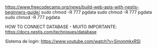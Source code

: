 https://www.freecodecamp.org/news/build-web-apis-with-nestjs-beginners-guide/
sudo chmod -R 777 pgdata
sudo chmod -R 777 pgdata
sudo chmod -R 777 pgdata

HOW TO CONNECT DATABASE - MUITO IMPORTANTE: 
https://docs.nestjs.com/techniques/database 

Sistema de login:
https://www.youtube.com/watch?v=SinonmkxRSI 
